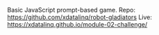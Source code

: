 Basic JavaScript prompt-based game.
Repo: https://github.com/xdatalinq/robot-gladiators
Live: https://xdatalinq.github.io/module-02-challenge/
